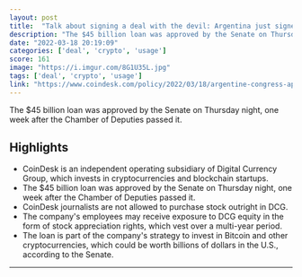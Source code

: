```yaml
---
layout: post
title:  "Talk about signing a deal with the devil: Argentina just signed a deal with the IMF for a bailout, in exchange the IMF wants the country to discourage crypto use. Meanwhile people get ripped off thanks to 40% inflation"
description: "The $45 billion loan was approved by the Senate on Thursday night, one week after the Chamber of Deputies passed it."
date: "2022-03-18 20:19:09"
categories: ['deal', 'crypto', 'usage']
score: 161
image: "https://i.imgur.com/8G1U35L.jpg"
tags: ['deal', 'crypto', 'usage']
link: "https://www.coindesk.com/policy/2022/03/18/argentine-congress-approves-imf-debt-deal-that-would-discourage-crypto-usage/"
---
```


The $45 billion loan was approved by the Senate on Thursday night, one week after the Chamber of Deputies passed it.

## Highlights

- CoinDesk is an independent operating subsidiary of Digital Currency Group, which invests in cryptocurrencies and blockchain startups.
- The $45 billion loan was approved by the Senate on Thursday night, one week after the Chamber of Deputies passed it.
- CoinDesk journalists are not allowed to purchase stock outright in DCG.
- The company's employees may receive exposure to DCG equity in the form of stock appreciation rights, which vest over a multi-year period.
- The loan is part of the company's strategy to invest in Bitcoin and other cryptocurrencies, which could be worth billions of dollars in the U.S., according to the Senate.

---
